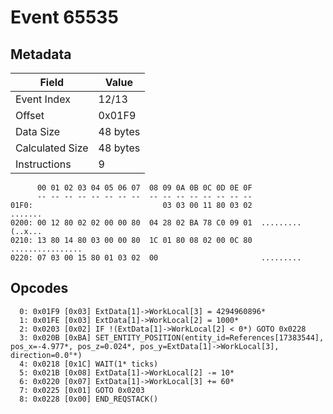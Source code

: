 # Event 65535

## Metadata

| Field           | Value    |
|-----------------|----------|
| Event Index     | 12/13    |
| Offset          | 0x01F9   |
| Data Size       | 48 bytes |
| Calculated Size | 48 bytes |
| Instructions    | 9        |

```
      00 01 02 03 04 05 06 07  08 09 0A 0B 0C 0D 0E 0F
      -- -- -- -- -- -- -- --  -- -- -- -- -- -- -- --
01F0:                             03 03 00 11 80 03 02           .......
0200: 00 12 80 02 02 00 00 80  04 28 02 BA 78 C0 09 01  .........(..x...
0210: 13 80 14 80 03 00 00 80  1C 01 80 08 02 00 0C 80  ................
0220: 07 03 00 15 80 01 03 02  00                       .........       
```

## Opcodes

```
  0: 0x01F9 [0x03] ExtData[1]->WorkLocal[3] = 4294960896*
  1: 0x01FE [0x03] ExtData[1]->WorkLocal[2] = 1000*
  2: 0x0203 [0x02] IF !(ExtData[1]->WorkLocal[2] < 0*) GOTO 0x0228
  3: 0x020B [0xBA] SET_ENTITY_POSITION(entity_id=References[17383544], pos_x=-4.977*, pos_z=0.024*, pos_y=ExtData[1]->WorkLocal[3], direction=0.0°*)
  4: 0x0218 [0x1C] WAIT(1* ticks)
  5: 0x021B [0x08] ExtData[1]->WorkLocal[2] -= 10*
  6: 0x0220 [0x07] ExtData[1]->WorkLocal[3] += 60*
  7: 0x0225 [0x01] GOTO 0x0203
  8: 0x0228 [0x00] END_REQSTACK()
```
